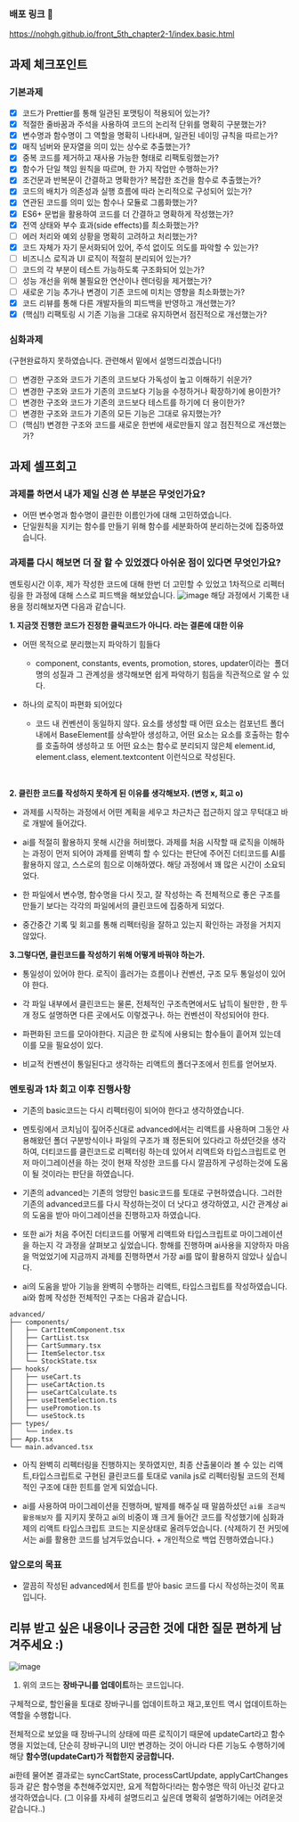 ### 배포 링크 🔗

https://nohgh.github.io/front_5th_chapter2-1/index.basic.html

## 과제 체크포인트

### 기본과제

- [x] 코드가 Prettier를 통해 일관된 포맷팅이 적용되어 있는가?
- [x] 적절한 줄바꿈과 주석을 사용하여 코드의 논리적 단위를 명확히 구분했는가?
- [x] 변수명과 함수명이 그 역할을 명확히 나타내며, 일관된 네이밍 규칙을 따르는가?
- [x] 매직 넘버와 문자열을 의미 있는 상수로 추출했는가?
- [x] 중복 코드를 제거하고 재사용 가능한 형태로 리팩토링했는가?
- [x] 함수가 단일 책임 원칙을 따르며, 한 가지 작업만 수행하는가?
- [x] 조건문과 반복문이 간결하고 명확한가? 복잡한 조건을 함수로 추출했는가?
- [x] 코드의 배치가 의존성과 실행 흐름에 따라 논리적으로 구성되어 있는가?
- [x] 연관된 코드를 의미 있는 함수나 모듈로 그룹화했는가?
- [x] ES6+ 문법을 활용하여 코드를 더 간결하고 명확하게 작성했는가?
- [x] 전역 상태와 부수 효과(side effects)를 최소화했는가?
- [ ] 에러 처리와 예외 상황을 명확히 고려하고 처리했는가?
- [x] 코드 자체가 자기 문서화되어 있어, 주석 없이도 의도를 파악할 수 있는가?
- [ ] 비즈니스 로직과 UI 로직이 적절히 분리되어 있는가?
- [ ] 코드의 각 부분이 테스트 가능하도록 구조화되어 있는가?
- [ ] 성능 개선을 위해 불필요한 연산이나 렌더링을 제거했는가?
- [ ] 새로운 기능 추가나 변경이 기존 코드에 미치는 영향을 최소화했는가?
- [x] 코드 리뷰를 통해 다른 개발자들의 피드백을 반영하고 개선했는가?
- [x] (핵심!) 리팩토링 시 기존 기능을 그대로 유지하면서 점진적으로 개선했는가?

### 심화과제

(구현완료하지 못하였습니다. 관련해서 밑에서 설명드리겠습니다!)

- [ ] 변경한 구조와 코드가 기존의 코드보다 가독성이 높고 이해하기 쉬운가?
- [ ] 변경한 구조와 코드가 기존의 코드보다 기능을 수정하거나 확장하기에 용이한가?
- [ ] 변경한 구조와 코드가 기존의 코드보다 테스트를 하기에 더 용이한가?
- [ ] 변경한 구조와 코드가 기존의 모든 기능은 그대로 유지했는가?
- [ ] (핵심!) 변경한 구조와 코드를 새로운 한번에 새로만들지 않고 점진적으로 개선했는가?

## 과제 셀프회고

<!-- 과제에 대한 회고를 작성해주세요 -->

### 과제를 하면서 내가 제일 신경 쓴 부분은 무엇인가요?

- 어떤 변수명과 함수명이 클린한 이름인가에 대해 고민하였습니다.
- 단일원칙을 지키는 함수를 만들기 위해 함수를 세분화하여 분리하는것에 집중하였습니다.

### 과제를 다시 해보면 더 잘 할 수 있었겠다 아쉬운 점이 있다면 무엇인가요?

멘토링시간 이후, 제가 작성한 코드에 대해 한번 더 고민할 수 있었고 1차적으로 리펙터링을 한 과정에 대해 스스로 피드백을 해보았습니다.
![image](https://github.com/user-attachments/assets/d4a54937-9c98-48a0-bd5b-58bc68030f9e)
해당 과정에서 기록한 내용을 정리해보자면 다음과 같습니다.

**1. 지금껏 진행한 코드가 진정한 클릭코드가 아니다. 라는 결론에 대한 이유**

- 어떤 목적으로 분리했는지 파악하기 힘들다

  - component, constants, events, promotion, stores, updater이라는  폴더명의 성질과 그 관계성을 생각해보면 쉽게 파악하기 힘듬을 직관적으로 알 수 있다.

- 하나의 로직이 파편화 되어있다
  - 코드 내 컨벤션이 동일하지 않다. 요소를 생성할 때 어떤 요소는 컴포넌트 폴더 내에서 BaseElement를 상속받아 생성하고, 어떤 요소는 요소를 호출하는 함수를 호출하여 생성하고 또 어떤 요소는 함수로 분리되지 않은체 element.id, element.class, element.textcontent 이런식으로 작성된다.

 

**2. 클린한 코드를 작성하지 못하게 된 이유를 생각해보자. (변명 x, 회고 o)**

- 과제를 시작하는 과정에서 어떤 계획을 세우고 차근차근 접근하지 않고 무턱대고 바로 개발에 들어갔다. 
- ai를 적절히 활용하지 못해 시간을 허비했다. 과제를 처음 시작할 때 로직을 이해하는 과정이 먼저 되어야 과제를 완벽히 할 수 있다는 판단에 주어진 더티코드를 AI를 활용하지 않고, 스스로의 힘으로 이해하였다. 해당 과정에서 꽤 많은 시간이 소요되었다.

- 한 파일에서 변수명, 함수명을 다시 짓고, 잘 작성하는 즉 전체적으로 좋은 구조를 만들기 보다는 각각의 파일에서의 클린코드에 집중하게 되었다.

- 중간중간 기록 및 회고를 통해 리펙터링을 잘하고 있는지 확인하는 과정을 거치지 않았다. 

**3.그렇다면, 클린코드를 작성하기 위해 어떻게 바꿔야 하는가.**

- 통일성이 있어야 한다. 로직이 흘러가는 흐름이나 컨벤션, 구조 모두 통일성이 있어야 한다.

- 각 파일 내부에서 클린코드는 물론, 전체적인 구조측면에서도 납득이 될만한 , 한 두개 정도 설명하면 다른 곳에서도 이렇겠구나. 하는 컨벤션이 작성되어야 한다.

- 파편화된 코드를 모아야한다. 지금은 한 로직에 사용되는 함수들이 흩어져 있는데 이를 모을 필요성이 있다.

- 비교적 컨벤션이 통일된다고 생각하는 리액트의 폴더구조에서 힌트를 얻어보자.

### 멘토링과 1차 회고 이후 진행사항

- 기존의 basic코드는 다시 리펙터링이 되어야 한다고 생각하였습니다.

- 멘토링에서 코치님이 짚어주신대로 advanced에서는 리액트를 사용하며 그동안 사용해왔던 폴더 구분방식이나 파일의 구조가 꽤 정돈되어 있다라고 하셨던것을 생각하여, 더티코드를 클린코드로 리펙터링 하는데 있어서 리액트와 타입스크립트로 먼저 마이그레이션을 하는 것이 현재 작성한 코드를 다시 깔끔하게 구성하는것에 도움이 될 것이라는 판단을 하였습니다.

- 기존의 advanced는 기존의 엉망인 basic코드를 토대로 구현하였습니다.
  그러한 기존의 advanced코드를 다시 작성하는것이 더 낫다고 생각하였고, 시간 관계상 ai의 도움을 받아 마이그레이션을 진행하고자 하였습니다.

- 또한 ai가 처음 주어진 더티코드를 어떻게 리액트와 타입스크립트로 마이그레이션을 하는지 각 과정을 살펴보고 싶었습니다.
  항해를 진행하며 ai사용을 지양하자 마음을 먹었었기에 지금까지 과제를 진행하면서 가장 ai를 많이 활용하지 않았나 싶습니다.

- ai의 도움을 받아 기능을 완벽히 수행하는 리액트, 타입스크립트를 작성하였습니다.
  ai와 함께 작성한 전체적인 구조는 다음과 같습니다.

```
advanced/
├── components/
│   ├── CartItemComponent.tsx
│   ├── CartList.tsx
│   ├── CartSummary.tsx
│   ├── ItemSelector.tsx
│   └── StockState.tsx
├── hooks/
│   ├── useCart.ts
│   ├── useCartAction.ts
│   ├── useCartCalculate.ts
│   ├── useItemSelection.ts
│   ├── usePromotion.ts
│   └── useStock.ts
├── types/
│   └── index.ts
├── App.tsx
└── main.advanced.tsx
```

- 아직 완벽히 리펙터링을 진행하지는 못하였지만, 최종 산출물이라 볼 수 있는 리액트,타입스크립트로 구현된 클린코드를 토대로 vanila js로 리펙터링될 코드의 전체적인 구조에 대한 힌트를 얻게 되었습니다.

- ai를 사용하여 마이그레이션을 진행하며, 발제를 해주실 때 말씀하셨던 `ai를 조금씩 활용해보자` 를 지키지 못하고 ai의 비중이 꽤 크게 들어간 코드를 작성했기에 심화과제의 리액트 타입스크립트 코드는 지운상태로 올려두었습니다. (삭제하기 전 커밋에서는 ai를 활용한 코드를 남겨두었습니다. + 개인적으로 백업 진행하였습니다.)

### 앞으로의 목표

- 깔끔히 작성된 advanced에서 힌트를 받아 basic 코드를 다시 작성하는것이 목표입니다.

## 리뷰 받고 싶은 내용이나 궁금한 것에 대한 질문 편하게 남겨주세요 :)

![image](https://github.com/user-attachments/assets/b77e34bf-591a-4daa-9415-f9c1b1d9d103)

1.  위의 코드는 **장바구니를 업데이트**하는 코드입니다.

구체적으로, 할인율을 토대로 장바구니를 업데이트하고 재고,포인트 역시 업데이트하는 역할을 수행합니다.

전체적으로 보았을 때 장바구니의 상태에 따른 로직이기 때문에 updateCart라고 함수명을 지었는데, 단순히 장바구니의 UI만 변경하는 것이 아니라 다른 기능도 수행하기에 해당 **함수명(updateCart)가 적합한지 궁금합니다.**

ai한테 물어본 결과로는 syncCartState, processCartUpdate, applyCartChanges 등과 같은 함수명을 추천해주었지만,
요게 적합하다!라는 함수명은 딱히 아닌것 같다고 생각하였습니다.
(그 이유를 자세히 설명드리고 싶은데 명확히 설명하기에는 어려운것 같습니다..)
